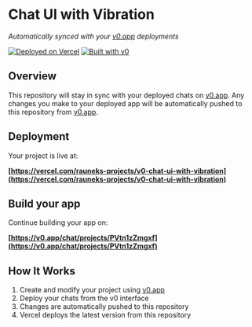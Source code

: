 # Chat UI with Vibration

*Automatically synced with your [v0.app](https://v0.app) deployments*

[![Deployed on Vercel](https://img.shields.io/badge/Deployed%20on-Vercel-black?style=for-the-badge&logo=vercel)](https://vercel.com/rauneks-projects/v0-chat-ui-with-vibration)
[![Built with v0](https://img.shields.io/badge/Built%20with-v0.app-black?style=for-the-badge)](https://v0.app/chat/projects/PVtn1zZmgxf)

## Overview

This repository will stay in sync with your deployed chats on [v0.app](https://v0.app).
Any changes you make to your deployed app will be automatically pushed to this repository from [v0.app](https://v0.app).

## Deployment

Your project is live at:

**[https://vercel.com/rauneks-projects/v0-chat-ui-with-vibration](https://vercel.com/rauneks-projects/v0-chat-ui-with-vibration)**

## Build your app

Continue building your app on:

**[https://v0.app/chat/projects/PVtn1zZmgxf](https://v0.app/chat/projects/PVtn1zZmgxf)**

## How It Works

1. Create and modify your project using [v0.app](https://v0.app)
2. Deploy your chats from the v0 interface
3. Changes are automatically pushed to this repository
4. Vercel deploys the latest version from this repository
